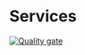 # Services
[![Quality gate](https://sonarcloud.io/api/project_badges/quality_gate?project=crgolden_Services)](https://sonarcloud.io/dashboard?id=crgolden_Services)